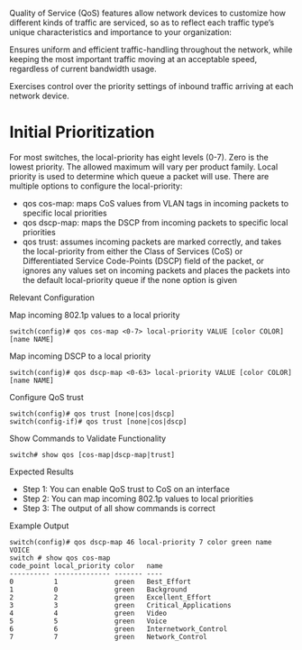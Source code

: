 Quality of Service (QoS) features allow network devices to customize how different kinds of traffic are serviced, so as to reflect each traffic type’s unique characteristics and importance to your organization: 

Ensures uniform and efficient traffic-handling throughout the network, while keeping the most important traffic moving at an acceptable speed, regardless of current bandwidth usage. 

Exercises control over the priority settings of inbound traffic arriving at each network device. 

# Initial Prioritization 

For most switches, the local-priority has eight levels (0-7). Zero is the lowest priority. The allowed maximum will vary per product family. Local priority is used to determine which queue a packet will use. There are multiple options to configure the local-priority:
 
* qos cos-map: maps CoS values from VLAN tags in incoming packets to specific local priorities 
* qos dscp-map: maps the DSCP from incoming packets to specific local priorities 
* qos trust: assumes incoming packets are marked correctly, and takes the local-priority from either the Class of Services (CoS) or Differentiated Service Code-Points (DSCP) field of the packet, or ignores any values set on incoming packets and places the packets into the default local-priority queue if the none option is given 

Relevant Configuration 

Map incoming 802.1p values to a local priority 

```
switch(config)# qos cos-map <0-7> local-priority VALUE [color COLOR] [name NAME]
```

Map incoming DSCP to a local priority 

```
switch(config)# qos dscp-map <0-63> local-priority VALUE [color COLOR] [name NAME]
```

Configure QoS trust 

```
switch(config)# qos trust [none|cos|dscp]
switch(config-if)# qos trust [none|cos|dscp]
```

Show Commands to Validate Functionality 

```
switch# show qos [cos-map|dscp-map|trust]
```

Expected Results 

* Step 1: You can enable QoS trust to CoS on an interface
* Step 2: You can map incoming 802.1p values to local priorities 
* Step 3: The output of all show commands is correct
 
Example Output 

```
switch(config)# qos dscp-map 46 local-priority 7 color green name VOICE
switch # show qos cos-map
code_point local_priority color   name
---------- -------------- ------- ----
0          1              green   Best_Effort
1          0              green   Background
2          2              green   Excellent_Effort
3          3              green   Critical_Applications
4          4              green   Video
5          5              green   Voice
6          6              green   Internetwork_Control
7          7              green   Network_Control
```
